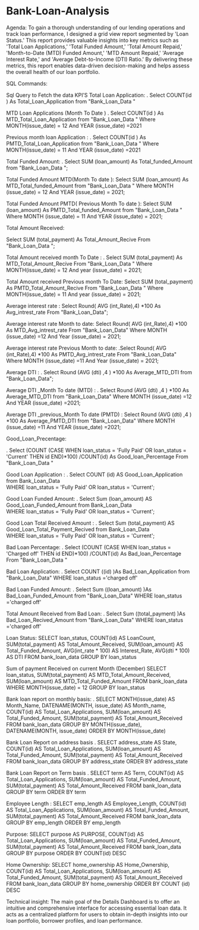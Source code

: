 # Bank-Loan-Analysis

Agenda:  To gain a thorough understanding of our lending operations and track loan performance, I designed a grid view report segmented by 'Loan Status.' This report provides valuable insights into key metrics such as 'Total Loan Applications,' 'Total Funded Amount,' 'Total Amount Repaid,' 'Month-to-Date (MTD) Funded Amount,' 'MTD Amount Repaid,' 'Average Interest Rate,' and 'Average Debt-to-Income (DTI) Ratio.' By delivering these metrics, this report enables data-driven decision-making and helps assess the overall health of our loan portfolio.


SQL Commands:

Sql Query to Fetch the data 
KPI’S
Total Loan Application:
. Select COUNT(id ) As Total_Loan_Application from "Bank_Loan_Data "
 



MTD Loan Applications (Month To Date )
. Select COUNT(id ) As MTD_Total_Loan_Application from "Bank_Loan_Data "
Where MONTH(issue_date) = 12 And YEAR (issue_date) =2021
 

Previous month loan Application :
. Select COUNT(id ) As PMTD_Total_Loan_Application from "Bank_Loan_Data "
Where MONTH(issue_date) = 11 And YEAR (issue_date) =2021
 
 
Total Funded Amount:
. Select SUM (loan_amount) As Total_funded_Amount from "Bank_Loan_Data ";
 

Total Funded Amount MTD(Month To date ):
Select SUM (loan_amount) As MTD_Total_funded_Amount from "Bank_Loan_Data "
Where MONTH (issue_date) = 12 And YEAR (issue_date) = 2021;
 
Total Funded Amount PMTD( Previous Month To date ):
Select SUM (loan_amount) As PMTD_Total_funded_Amount from "Bank_Loan_Data "
Where MONTH (issue_date) = 11 And YEAR (issue_date) = 2021;
 

Total Amount Received:

Select SUM (total_payment) As Total_Amount_Recive From "Bank_Loan_Data "; 
  
Total Amount received month To Date :
. Select SUM (total_payment) As MTD_Total_Amount_Recive From "Bank_Loan_Data "
Where MONTH(issue_date) = 12 And year (issue_date) = 2021; 
 

Total Amount received Previous month To Date:
Select SUM (total_payment) As PMTD_Total_Amount_Recive From "Bank_Loan_Data "
Where MONTH(issue_date) = 11 And year (issue_date) = 2021;
 

Average interest rate :
Select Round( AVG (int_Rate),4) *100 As Avg_intrest_rate  From "Bank_Loan_Data";
 
 
Average interest rate Month to date:
Select Round( AVG (int_Rate),4) *100 As MTD_Avg_intrest_rate  From "Bank_Loan_Data"
Where MONTH (issue_date) =12 And Year (issue_date) = 2021;
 
Average interest rate Previous Month to date:
.Select Round( AVG (int_Rate),4) *100 As PMTD_Avg_intrest_rate  From "Bank_Loan_Data"
Where MONTH (issue_date) =11 And Year (issue_date) = 2021;
 
Average DTI :
. Select Round (AVG (dti) ,4 ) *100 As Average_MTD_DTI from "Bank_Loan_Data";
 
Average DTI _Month To date (MTD) :
. Select Round (AVG (dti) ,4 ) *100 As Average_MTD_DTI from "Bank_Loan_Data"
Where MONTH (issue_date) =12  And YEAR (issue_date) =2021;
 
Average DTI _previous_Month To date (PMTD) :
Select Round (AVG (dti) ,4 ) *100 As Average_PMTD_DTI from "Bank_Loan_Data"
Where MONTH (issue_date) =11  And YEAR (issue_date) =2021;
 
Good_Loan_Precentage:

. Select (COUNT (CASE WHEN loan_status = 'Fully Paid' OR loan_status = 'Current' THEN id END)*100)
/COUNT(id) As Good_loan_Percentage 
From "Bank_Loan_Data "
 
Good Loan Application :
. Select COUNT (id) AS Good_Loan_Application from Bank_Loan_Data  
WHERE loan_status = 'Fully Paid' OR  loan_status = 'Current';
 

Good Loan Funded Amount:
. Select Sum (loan_amount) AS Good_Loan_Funded_Amount from Bank_Loan_Data  
WHERE loan_status = 'Fully Paid' OR  loan_status = 'Current';
 

Good Loan Total Received Amount :
. Select Sum (total_payment) AS Good_Loan_Total_Payment_Recived from Bank_Loan_Data  
WHERE loan_status = 'Fully Paid' OR  loan_status = 'Current';
 
Bad Loan Percentage:
. Select (COUNT (CASE WHEN loan_status = 'Charged off'  THEN id END)*100)
/COUNT(id) As Bad_loan_Percentage 
From "Bank_Loan_Data "
 

Bad Loan Application:
. Select COUNT ((id) )As Bad_Loan_Application from "Bank_Loan_Data"
WHERE loan_status ='charged off'
 
Bad Loan Funded Amount: 
. Select Sum ((loan_amount) )As Bad_Loan_Funded_Amount from "Bank_Loan_Data"
WHERE loan_status ='charged off'
 

Total Amount Received from Bad Loan:
. Select Sum ((total_payment) )As Bad_Loan_Recived_Amount from "Bank_Loan_Data"
WHERE loan_status ='charged off'
 

Loan Status:
SELECT
        loan_status,
        COUNT(id) AS LoanCount,
        SUM(total_payment) AS Total_Amount_Received,
        SUM(loan_amount) AS Total_Funded_Amount,
        AVG(int_rate * 100) AS Interest_Rate,
        AVG(dti * 100) AS DTI
    FROM
        bank_loan_data
    GROUP BY
        loan_status
 
Sum of payment Received on current Month  (December)
SELECT 
	loan_status, 
	SUM(total_payment) AS MTD_Total_Amount_Received, 
	SUM(loan_amount) AS MTD_Total_Funded_Amount 
FROM bank_loan_data
WHERE MONTH(issue_date) = 12 
GROUP BY loan_status
 

Bank loan report on monthly basis:
. SELECT 
	MONTH(issue_date) AS Month_Name, 
	DATENAME(MONTH, issue_date) AS Month_name, 
	COUNT(id) AS Total_Loan_Applications,
	SUM(loan_amount) AS Total_Funded_Amount,
	SUM(total_payment) AS Total_Amount_Received
FROM bank_loan_data
GROUP BY MONTH(issue_date), DATENAME(MONTH, issue_date)
ORDER BY MONTH(issue_date)


 

Bank Loan Report on address basis 
. SELECT 
	address_state AS State, 
	COUNT(id) AS Total_Loan_Applications,
	SUM(loan_amount) AS Total_Funded_Amount,
	SUM(total_payment) AS Total_Amount_Received
FROM bank_loan_data
GROUP BY address_state
ORDER BY address_state

 



Bank Loan Report on Term basis 
. SELECT 
	term AS Term, 
	COUNT(id) AS Total_Loan_Applications,
	SUM(loan_amount) AS Total_Funded_Amount,
	SUM(total_payment) AS Total_Amount_Received
FROM bank_loan_data
GROUP BY term
ORDER BY term
 

Employee Length :
SELECT 
	emp_length AS Employee_Length, 
	COUNT(id) AS Total_Loan_Applications,
	SUM(loan_amount) AS Total_Funded_Amount,
	SUM(total_payment) AS Total_Amount_Received
FROM bank_loan_data
GROUP BY emp_length
ORDER BY emp_length
 

Purpose:
SELECT 
	purpose AS PURPOSE, 
	COUNT(id) AS Total_Loan_Applications,
	SUM(loan_amount) AS Total_Funded_Amount,
	SUM(total_payment) AS Total_Amount_Received
FROM bank_loan_data
GROUP BY purpose
ORDER BY COUNT(id) DESC
 

Home Ownership:
SELECT 
	home_ownership AS Home_Ownership, 
	COUNT(id) AS Total_Loan_Applications,
	SUM(loan_amount) AS Total_Funded_Amount,
	SUM(total_payment) AS Total_Amount_Received
FROM bank_loan_data
GROUP BY home_ownership
ORDER BY COUNT (id) DESC
 

Technical insight:  The main goal of the Details Dashboard is to offer an intuitive and comprehensive interface for accessing essential loan data. It acts as a centralized platform for users to obtain in-depth insights into our loan portfolio, borrower profiles, and loan performance.



